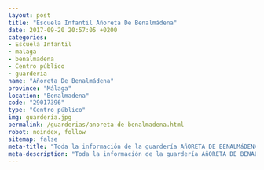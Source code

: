 ```yaml
---
layout: post
title: "Escuela Infantil Añoreta De Benalmádena"
date: 2017-09-20 20:57:05 +0200
categories:
- Escuela Infantil
- malaga
- benalmadena
- Centro público
- guarderia
name: "Añoreta De Benalmádena"
province: "Málaga"
location: "Benalmadena"
code: "29017396"
type: "Centro público"
img: guarderia.jpg
permalink: /guarderias/anoreta-de-benalmadena.html
robot: noindex, follow
sitemap: false
meta-title: "Toda la información de la guardería AñORETA DE BENALMáDENA"
meta-description: "Toda la información de la guardería AñORETA DE BENALMáDENA"
---
```

